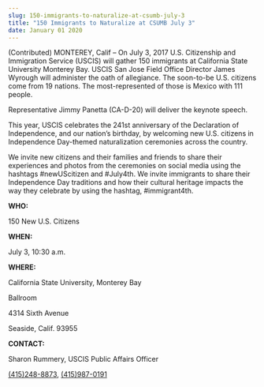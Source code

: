 ```yaml
---
slug: 150-immigrants-to-naturalize-at-csumb-july-3
title: "150 Immigrants to Naturalize at CSUMB July 3"
date: January 01 2020
---
```


 
<p>
  (Contributed) MONTEREY, Calif – On July 3, 2017 U.S. Citizenship and
  Immigration Service (USCIS) will gather 150 immigrants at California State
  University Monterey Bay. USCIS San Jose Field Office Director James Wyrough
  will administer the oath of allegiance. The soon-to-be U.S. citizens come from
  19 nations. The most-represented of those is Mexico with 111 people.
</p>
<p>Representative Jimmy Panetta (CA-D-20) will deliver the keynote speech.</p>
<p>
  This year, USCIS celebrates the 241st anniversary of the Declaration of
  Independence, and our nation’s birthday, by welcoming new U.S. citizens in
  Independence Day-themed naturalization ceremonies across the country.
</p>
<p>
  We invite new citizens and their families and friends to share their
  experiences and photos from the ceremonies on social media using the hashtags
  #newUScitizen and #July4th. We invite immigrants to share their Independence
  Day traditions and how their cultural heritage impacts the way they celebrate
  by using the hashtag, #immigrant4th.&nbsp;
</p>
<p><b>WHO:</b></p>
<p>150 New U.S. Citizens</p>
<p><b>WHEN:</b></p>
<p>July 3, 10:30 a.m.</p>
<p><b>WHERE:</b></p>
<p>California State University, Monterey Bay</p>
<p>Ballroom</p>
<p>4314 Sixth Avenue</p>
<p>Seaside, Calif. 93955</p>
<p><b>CONTACT:</b></p>
<p>Sharon Rummery, USCIS Public Affairs Officer</p>
<p>
  <a href="tel:(415)%20248-8873">(415)248-8873</a>,
  <a href="tel:(415)%20987-0191">(415)987-0191</a>
</p>
 

